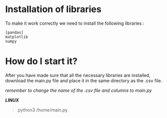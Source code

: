 # Installation of libraries 
To make it work correctly we need to install the following libraries :
```
[pandas] 
matplotlib
numpy
```
# How do I start it? 
After you have made sure that all the necessary libraries are installed, download the main.py file and place it in the same directory as the .csv file.

*remember to change the name of the .csv file and columns to main.py*

***LINUX***
> python3 /home/main.py



